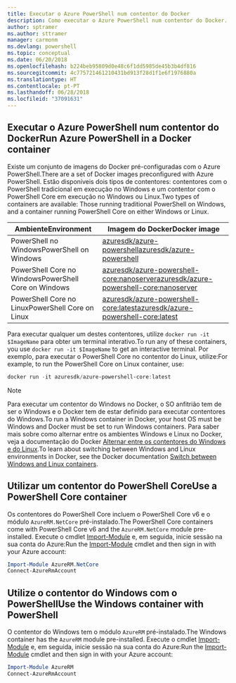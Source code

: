```yaml
---
title: Executar o Azure PowerShell num contentor do Docker
description: Como executar o Azure PowerShell num contentor do Docker.
author: sptramer
ms.author: sttramer
manager: carmonm
ms.devlang: powershell
ms.topic: conceptual
ms.date: 06/20/2018
ms.openlocfilehash: b224beb95809d0e48c6f1dd5985de45b3b4df816
ms.sourcegitcommit: 4c775721461210431bd913f28d1f1e6f1976880a
ms.translationtype: HT
ms.contentlocale: pt-PT
ms.lasthandoff: 06/28/2018
ms.locfileid: "37091631"
---
```

## <a name="run-azure-powershell-in-a-docker-container"></a><span data-ttu-id="b4b0a-103">Executar o Azure PowerShell num contentor do Docker</span><span class="sxs-lookup"><span data-stu-id="b4b0a-103">Run Azure PowerShell in a Docker container</span></span>

<span data-ttu-id="b4b0a-104">Existe um conjunto de imagens do Docker pré-configuradas com o Azure PowerShell.</span><span class="sxs-lookup"><span data-stu-id="b4b0a-104">There are a set of Docker images preconfigured with Azure PowerShell.</span></span> <span data-ttu-id="b4b0a-105">Estão disponíveis dois tipos de contentores: contentores com o PowerShell tradicional em execução no Windows e um contentor com o PowerShell Core em execução no Windows ou Linux.</span><span class="sxs-lookup"><span data-stu-id="b4b0a-105">Two types of containers are available: Those running traditional PowerShell on Windows, and a container running PowerShell Core on either Windows or Linux.</span></span>

| <span data-ttu-id="b4b0a-106">Ambiente</span><span class="sxs-lookup"><span data-stu-id="b4b0a-106">Environment</span></span> | <span data-ttu-id="b4b0a-107">Imagem do Docker</span><span class="sxs-lookup"><span data-stu-id="b4b0a-107">Docker image</span></span> |
|-------------|--------------|
| <span data-ttu-id="b4b0a-108">PowerShell no Windows</span><span class="sxs-lookup"><span data-stu-id="b4b0a-108">PowerShell on Windows</span></span> | [<span data-ttu-id="b4b0a-109">azuresdk/azure-powershell</span><span class="sxs-lookup"><span data-stu-id="b4b0a-109">azuresdk/azure-powershell</span></span>](https://hub.docker.com/r/azuresdk/azure-powershell/) |
| <span data-ttu-id="b4b0a-110">PowerShell Core no Windows</span><span class="sxs-lookup"><span data-stu-id="b4b0a-110">PowerShell Core on Windows</span></span> | [<span data-ttu-id="b4b0a-111">azuresdk/azure-powershell-core:nanoserver</span><span class="sxs-lookup"><span data-stu-id="b4b0a-111">azuresdk/azure-powershell-core:nanoserver</span></span>](https://hub.docker.com/r/azuresdk/azure-powershell-core/) |
| <span data-ttu-id="b4b0a-112">PowerShell Core no Linux</span><span class="sxs-lookup"><span data-stu-id="b4b0a-112">PowerShell Core on Linux</span></span> | [<span data-ttu-id="b4b0a-113">azuresdk/azure-powershell-core:latest</span><span class="sxs-lookup"><span data-stu-id="b4b0a-113">azuresdk/azure-powershell-core:latest</span></span>](https://hub.docker.com/r/azuresdk/azure-powershell-core/) |

<span data-ttu-id="b4b0a-114">Para executar qualquer um destes contentores, utilize `docker run -it $ImageName` para obter um terminal interativo.</span><span class="sxs-lookup"><span data-stu-id="b4b0a-114">To run any of these containers, you use `docker run -it $ImageName` to get an interactive terminal.</span></span> <span data-ttu-id="b4b0a-115">Por exemplo, para executar o PowerShell Core no contentor do Linux, utilize:</span><span class="sxs-lookup"><span data-stu-id="b4b0a-115">For example, to run the PowerShell Core on Linux container, use:</span></span>

```powershell
docker run -it azuresdk/azure-powershell-core:latest
```

> [!NOTE]
> <span data-ttu-id="b4b0a-116">Para executar um contentor do Windows no Docker, o SO anfitrião tem de ser o Windows e o Docker tem de estar definido para executar contentores do Windows.</span><span class="sxs-lookup"><span data-stu-id="b4b0a-116">To run a Windows container in Docker, your host OS must be Windows and Docker must be set to run Windows containers.</span></span> <span data-ttu-id="b4b0a-117">Para saber mais sobre como alternar entre os ambientes Windows e Linux no Docker, veja a documentação do Docker [Alternar entre os contentores do Windows e do Linux](https://docs.docker.com/docker-for-windows/#switch-between-windows-and-linux-containers).</span><span class="sxs-lookup"><span data-stu-id="b4b0a-117">To learn about switching between Windows and Linux environments in Docker, see the Docker documentation [Switch between Windows and Linux containers](https://docs.docker.com/docker-for-windows/#switch-between-windows-and-linux-containers).</span></span>

## <a name="use-a-powershell-core-container"></a><span data-ttu-id="b4b0a-118">Utilizar um contentor do PowerShell Core</span><span class="sxs-lookup"><span data-stu-id="b4b0a-118">Use a PowerShell Core container</span></span>

<span data-ttu-id="b4b0a-119">Os contentores do PowerShell Core incluem o PowerShell Core v6 e o módulo `AzureRM.NetCore` pré-instalado.</span><span class="sxs-lookup"><span data-stu-id="b4b0a-119">The PowerShell Core containers come with PowerShell Core v6 and the `AzureRM.NetCore` module pre-installed.</span></span> <span data-ttu-id="b4b0a-120">Execute o cmdlet [Import-Module](/powershell/module/microsoft.powershell.core/import-module) e, em seguida, inicie sessão na sua conta do Azure:</span><span class="sxs-lookup"><span data-stu-id="b4b0a-120">Run the [Import-Module](/powershell/module/microsoft.powershell.core/import-module) cmdlet and then sign in with your Azure account:</span></span>

```powershell
Import-Module AzureRM.NetCore
Connect-AzureRmAccount
```

## <a name="use-the-windows-container-with-powershell"></a><span data-ttu-id="b4b0a-121">Utilize o contentor do Windows com o PowerShell</span><span class="sxs-lookup"><span data-stu-id="b4b0a-121">Use the Windows container with PowerShell</span></span>

<span data-ttu-id="b4b0a-122">O contentor do Windows tem o módulo `AzureRM` pré-instalado.</span><span class="sxs-lookup"><span data-stu-id="b4b0a-122">The Windows container has the `AzureRM` module pre-installed.</span></span> <span data-ttu-id="b4b0a-123">Execute o cmdlet [Import-Module](/powershell/module/microsoft.powershell.core/import-module) e, em seguida, inicie sessão na sua conta do Azure:</span><span class="sxs-lookup"><span data-stu-id="b4b0a-123">Run the [Import-Module](/powershell/module/microsoft.powershell.core/import-module) cmdlet and then sign in with your Azure account:</span></span>

```powershell
Import-Module AzureRM
Connect-AzureRmAccount
```